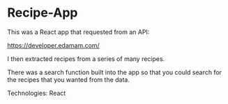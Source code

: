 # Recipe-App

This was a React app that requested from an API: 

https://developer.edamam.com/

I then extracted recipes from a series of many recipes.

There was a search function built into the app so that you could search for the recipes that you wanted from the data. 


Technologies: React

